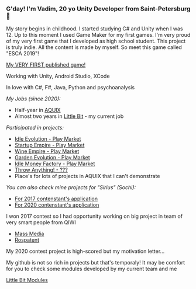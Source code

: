 ### G'day! I'm Vadim, 20 yo Unity Developer from Saint-Petersburg  👋

My story begins in childhood. I started studying C# and Unity when I was 12. Up to this moment I used Game Maker for my first games. 
I'm very proud of my very first game that I developed as high school student. This project is truly indie. All the content is made by myself. So meet this game called "ESCA 2019"!

[My VERY FIRST published game!](https://play.google.com/store/apps/details?id=com.birdscult.esca.android.shooter&hl=ru&gl=US)

Working with Unity, Android Studio, XCode

In love with C#, F#, Java, Python and psychoanalysis


*My Jobs (since 2020):*
* Half-year in [AQUIX](https://aquix.pro/)
* Almost two years in [Little Bit](https://littlebit.games/) - my current job

*Participated in projects:*
* [Idle Evolution - Play Market](https://play.google.com/store/apps/details?id=com.littlebitgames.idleevolution)
* [Startup Empire - Play Market](https://play.google.com/store/apps/details?id=com.littlebit.itcorp)
* [Wine Empire - Play Market](https://play.google.com/store/apps/details?id=com.littlebit.wine.empire.idle.tycoon)
* [Garden Evolution - Play Market](https://play.google.com/store/apps/details?id=com.littlebit.idle.garden.evolution.empire.tycoon)
* [Idle Money Factory - Play Market](https://play.google.com/store/apps/details?id=com.littlebit.idlemoneyfactory&hl=ru&gl=US)
* [Throw Anything! - ???](https://apksos.com/app/com.littlebit.throwanything)
* Place's for lots of projects in AQUIX that I can't demonstrate

*You can also check mine projects for "Sirius" (Sochi):*
* [For 2017 contenstant's application](https://github.com/ariatophanes/ariatophanes/blob/main/Sirius_Contest_Project_2016.docx)
* [For 2020 contenstant's application](https://github.com/ariatophanes/ariatophanes/blob/main/Sirius_Contest_Project_2019.docx)

I won 2017 contest so I had opportunity working on big project in team of very smart people from QIWI
* [Mass Media](https://bosfera.ru/press-release/qiwi-stala-partnerom-obrazovatelnogo-centra-sirius)
* [Rospatent](https://rospatent.gov.ru/content/uploadfiles/dterpresent.pdf)

My 2020 contest project is high-scored but my motivation letter...


My github is not so rich in projects but that's temporaly! It may be comfort for you to check some modules developed by my current team and me

[Little Bit Modules](https://github.com/LittleBitOrganization)

